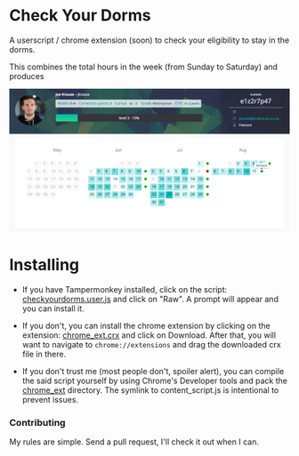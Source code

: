 # Check Your Dorms
A userscript / chrome extension (soon) to check your eligibility to stay in the dorms.

This combines the total hours in the week (from Sunday to Saturday) and produces 

![](extension_screenshot2.png)

# Installing

- If you have Tampermonkey installed, click on the script: [checkyourdorms.user.js](checkyourdorms.user.js) and click on "Raw".  A prompt will appear and you can install it.

- If you don't, you can install the chrome extension by clicking on the extension: [chrome_ext.crx](chrome_ext.crx) and click on Download.  After that, you will want to navigate to `chrome://extensions` and drag the downloaded crx file in there.

- If you don't trust me (most people don't, spoiler alert), you can compile the said script yourself by using Chrome's Developer tools and pack the [chrome_ext](chrome_ext) directory.  The symlink to content_script.js is intentional to prevent issues.

### Contributing

My rules are simple.  Send a pull request, I'll check it out when I can.
